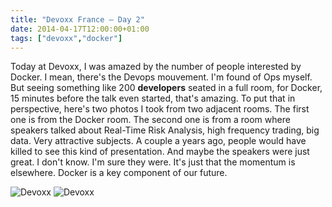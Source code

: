 ```yaml
---
title: "Devoxx France – Day 2"
date: 2014-04-17T12:00:00+01:00
tags: ["devoxx","docker"]
---
```


Today at Devoxx, I was amazed by the number of people interested by Docker. I mean, there's the Devops mouvement. I'm found of Ops myself. But seeing something like 200 <strong>developers</strong> seated in a full room, for Docker, 15 minutes before the talk even started, that's amazing. To put that in perspective, here's two photos I took from two adjacent rooms. The first one is from the Docker room. The second one is from a room where speakers talked about Real-Time Risk Analysis, high frequency trading, big data. Very attractive subjects. A couple a years ago, people would have killed to see this kind of presentation. And maybe the speakers were just great. I don't know. I'm sure they were. It's just that the momentum is elsewhere. Docker is a key component of our future.

![Devoxx](/images/photo-1-1024x768.jpg#center)
![Devoxx](/images/photo-2-1024x768.jpg#center)
